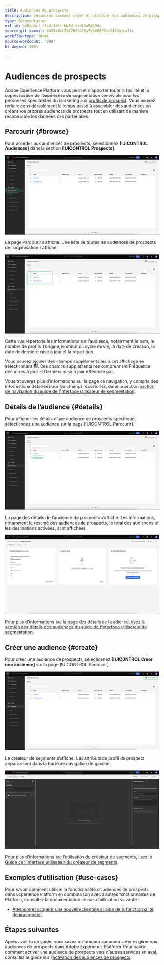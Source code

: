 ```yaml
---
title: Audiences de prospects
description: Découvrez comment créer et utiliser des audiences de prospects pour cibler une clientèle inconnue à l’aide d’informations tierces.
type: Documentation
exl-id: b48cc0cf-f1c4-46fe-bb1d-cad53a9439dc
source-git-commit: b4334b4f73428f94f5a7e5088f98e2459afcaf3c
workflow-type: tm+mt
source-wordcount: '399'
ht-degree: 100%

---
```


# Audiences de prospects

Adobe Experience Platform vous permet d’apporter toute la facilité et la sophistication de l’expérience de segmentation conviviale pour les personnes spécialistes du marketing aux [profils de prospect](../../profile/ui/prospect-profile.md). Vous pouvez réduire considérablement le temps passé à assembler des audiences en créant vos propres audiences de prospects tout en utilisant de manière responsable les données des partenaires.

## Parcourir {#browse}

Pour accéder aux audiences de prospects, sélectionnez **[!UICONTROL Audiences]** dans la section **[!UICONTROL Prospects]**.

![Le bouton [!UICONTROL Audiences] est mis en surbrillance dans la section [!UICONTROL Prospects].](../images/ui/prospect-audience/prospect-audiences.png)

La page Parcourir s’affiche. Une liste de toutes les audiences de prospects de l’organisation s’affiche.

![Les audiences de prospects appartenant à l’organisation sont mises en surbrillance.](../images/ui/prospect-audience/browse-audiences.png)

Cette vue répertorie les informations sur l’audience, notamment le nom, le nombre de profils, l’origine, le statut du cycle de vie, la date de création, la date de dernière mise à jour et la répartition.

Vous pouvez ajouter des champs supplémentaires à cet affichage en sélectionnant ![l’icône d’attribut de filtre](../images/ui/prospect-audience/filter-attribute.png). Ces champs supplémentaires comprennent Fréquence des mises à jour et Dernière mise à jour effectuée par.

Vous trouverez plus d’informations sur la page de navigation, y compris des informations détaillées sur les champs répertoriés, dans la section [section de navigation du guide de l’interface utilisateur de segmentation](./overview.md#browse).

## Détails de l’audience {#details}

Pour afficher les détails d’une audience de prospects spécifique, sélectionnez une audience sur la page [!UICONTROL Parcourir].

![Une audience de prospects spécifique est mise en surbrillance.](../images/ui/prospect-audience/select-specific-audience.png)

La page des détails de l’audience de prospects s’affiche. Les informations, notamment le résumé des audiences de prospects, le total des audiences et les destinations activées, sont affichées.

![La page des détails des audiences de prospects s’affiche.](../images/ui/prospect-audience/audience-details.png)

Pour plus d’informations sur la page des détails de l’audience, lisez la [section des détails des audiences du guide de l’interface utilisateur de segmentation](./overview.md).

## Créer une audience {#create}

Pour créer une audience de prospects, sélectionnez **[!UICONTROL Créer une audience]** sur la page [!UICONTROL Parcourir].

![Le bouton [!UICONTROL Créer une audience] est mis en surbrillance sur la page de navigation des audiences de prospects.](../images/ui/prospect-audience/select-create-audience.png)

Le créateur de segments s’affiche. Les attributs de profil de prospect apparaissent dans la barre de navigation de gauche.

![Le créateur de segments s’affiche. Notez que les seuls attributs disponibles sont pour la classe Prospect Profile.](../images/ui/prospect-audience/segment-builder.png)

Pour plus d’informations sur l’utilisation du créateur de segments, lisez le [Guide de l’interface utilisateur du créateur de segments](./segment-builder.md).

## Exemples d’utilisation {#use-cases}

Pour savoir comment utiliser la fonctionnalité d’audiences de prospects dans Experience Platform en combinaison avec d’autres fonctionnalités de Platform, consultez la documentation de cas d’utilisation suivante :

- [Atteindre et acquérir une nouvelle clientèle à l’aide de la fonctionnalité de prospection](../../rtcdp/partner-data/prospecting.md)

## Étapes suivantes

Après avoir lu ce guide, vous savez maintenant comment créer et gérer vos audiences de prospects dans Adobe Experience Platform. Pour savoir comment activer une audience de prospects vers d’autres services en aval, consultez le guide sur l’[activation des audiences de prospects](../../destinations/ui/activate-prospect-audiences.md).

